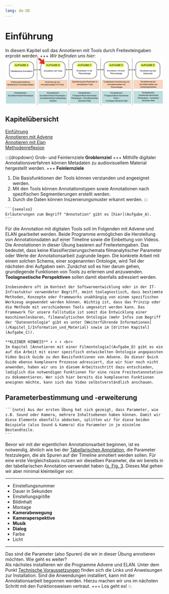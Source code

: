 ```yaml
---
lang: de-DE
---
```

# Einführung

In diesem Kapitel soll das Annotieren mit Tools durch Freitexteingaben erprobt werden.
+++
*Wir befinden uns hier:*
![Aufgabe 2](../assets/Aufgabenstruktur-02.png)

## Kapitelübersicht

[Einführung](Aufgabe_B) <br>
[Annotieren mit Advene](Aufgabe_B_UK-1) <br>
[Annotieren mit Elan](Aufgabe_B_UK-2) <br>
[Methodenreflexion](Aufgabe_B_UK-3)

:::{dropdown} Grob- und Feinlernziele
**Groblernziel**
+++
Mithilfe digitaler Annotationsverfahren können Metadaten zu audiovisuellem Material hergestellt werden.
+++
**Feinlernziele**
1. Die Basisfunktionen der Tools können verstanden und angeeignet werden.
2. Mit den Tools können Annotationstypen sowie Annotationen nach spezifischen Segmentierungen erstellt werden.
3. Durch die Daten können Inszenierungsmuster erkannt werden.
:::
````{margin}
```{seealso} 
Erläuterungen zum Begriff "Annotation" gibt es [hier](Aufgabe_A).
```
````
Für die Annotation mit digitalen Tools soll im Folgenden mit Advene und ELAN gearbeitet werden. Beide Programme ermöglichen die Herstellung von Annotationsdaten auf einer Timeline sowie die Einbettung von Videos. <br>
Die Annotationen in dieser Übung basieren auf Freitexteingaben. Das bedeutet, dass keine Klassifierzierungschemata filmanalytischer Parameter oder Werte der Annotationsarbeit zugrunde liegen. 
Die konkrete Arbeit mit einem solchen Schema, einer sogenannten Ontologie, wird Teil der nächsten drei Aufgaben sein. Zunächst soll es hier darum gehen, grundlegende Funktionen von Tools zu erlernen und anzuwenden. **Toolagnostische Perspektiven** sollen damit ebenfalls adressiert werden. 
```{admonition} Was ist mit "toolagnostischen Perspektiven" gemeint?
Insbesondere oft im Kontext der Softwareentwicklung oder in der IT-Infrastuktur verwendeter Begriff, meint toolagnostisch, dass bestimmte Methoden, Konzepte oder Frameworks unabhängig von einem spezifischen Werkzeug angewendet werden können. Wichtig ist, dass das Prinzip oder die Methode mit verschiedenen Tools umgesetzt werden kann. Das Framework für unsere Fallstudie ist somit die Entwicklung einer maschinenlesbaren, filmanalytischen Ontologie (mehr Infos zum Begriff der "Datenontologie" gibt es unter [Weiterführende Informationen](/Kapitel_I/Information_und_Material) sowie im [dritten Kapitel](Aufgabe_C)).
```
```{attention}
**KLEINER HINWEIS** ⬇️ ⬇️ ⬇️ <br>
Im Kapitel [Annotieren mit einer Filmontologie](Aufgabe_D) gibt es ein auf die Arbeit mit einer spezifisch entwickelten Ontologie angepassten Video Quick Guide zu den Basisfunktionen von Advene. Da dieser Quick Guide ebenso komplexere Prozesse adressiert, die wir hier noch nicht anwenden, haben wir uns in diesem Arbeitsschritt dazu entschieden, lediglich die notwendigen Funktionen für eine reine Freitextannotation zu dokumentieren. Wer sich hier bereits die komplexeren Funktionen aneignen möchte, kann sich das Video selbstverständlich anschauen. 
```
## Parameterbestimmung und -erweiterung

````{margin}
```{note} Aus der ersten Übung hat sich gezeigt, dass Parameter, wie z.B. Sound oder Kamera, mehrere Inhaltsebenen haben können. Damit wir diese Elemente ebenfalls abdecken, splitten wir für diese beiden Beispiele (also Sound & Kamera) die Parameter in je einzelne Bestandteile. 
```
````
 Bevor wir mit der eigentlichen Annotationsarbeit beginnen, ist es notwendig, ähnlich wie bei der [Tabellarischen Annotation](Aufgabe_A), die Parameter festzulegen, die als Spuren auf der Timeline annotiert werden sollen. Für eine erste Vergleichsbasis nutzen wir dieselben Parameter, die wir bereits in der tabellarischen Annotation verwendet haben ([s. Fig. 3](../assets/Kurzdefinition-Parameter.png). Dieses Mal gehen wir aber minimal kleinteiliger vor:

******************
* Einstellungsnummer
* Dauer in Sekunden
* Einstellungsgröße
* Bildinhalt
* Montage
* **Kamerabewegung**
* **Kameraperspektive**
* **Musik**
* **Dialog**
* Farbe
* Licht 
******************

Das sind die Parameter (also Spuren) die wir in dieser Übung annotieren möchten. Wie geht es weiter? <br>
Als nächstes installieren wir die Programme Advene und ELAN. Unter dem Punkt [Technische Voraussetzungen](../Kapitel_I/Technische_Voraussetzungen) finden sich die Links und Anweisungen zur Installation. Sind die Anwendungen installiert, kann mit der Annotationsarbeit begonnen werden. Hierzu machen wir uns im nächsten Schritt mit den Funktionsweisen vertraut.
+++
Los geht es! 💥